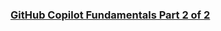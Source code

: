 ### [GitHub Copilot Fundamentals Part 2 of 2](https://learn.microsoft.com/en-us/training/paths/gh-copilot-2/)

